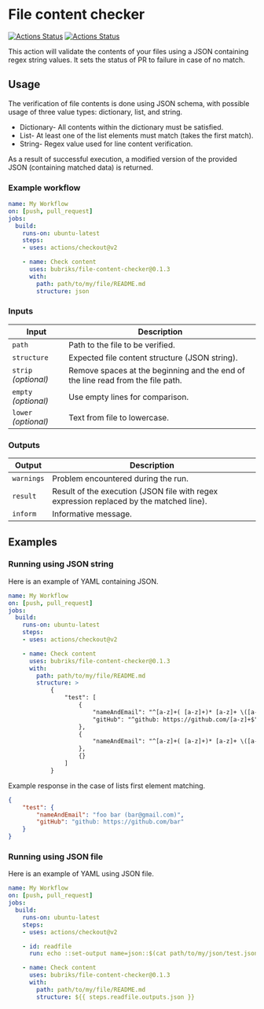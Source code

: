 # File content checker

[![Actions Status](https://github.com/bubriks/file-content-checker/workflows/Lint/badge.svg)](https://github.com/bubriks/file-content-checker/actions)
[![Actions Status](https://github.com/bubriks/file-content-checker/workflows/Integration%20Test/badge.svg)](https://github.com/bubriks/file-content-checker/actions)

This action will validate the contents of your files using a JSON containing regex string values. It sets the status of PR to failure in case of no match.

## Usage

The verification of file contents is done using JSON schema, with possible usage of three value types: dictionary, list, and string.

- Dictionary- All contents within the dictionary must be satisfied.
- List- At least one of the list elements must match (takes the first match).
- String- Regex value used for line content verification.

As a result of successful execution, a modified version of the provided JSON (containing matched data) is returned.

### Example workflow

```yaml
name: My Workflow
on: [push, pull_request]
jobs:
  build:
    runs-on: ubuntu-latest
    steps:
    - uses: actions/checkout@v2

    - name: Check content
      uses: bubriks/file-content-checker@0.1.3
      with:
        path: path/to/my/file/README.md
        structure: json
```

### Inputs

| Input                                             | Description                                        |
|------------------------------------------------------|-----------------------------------------------|
| `path`  | Path to the file to be verified.    |
| `structure` | Expected file content structure (JSON string).    |
| `strip` _(optional)_  | Remove spaces at the beginning and the end of the line read from the file path.    |
| `empty` _(optional)_  | Use empty lines for comparison.    |
| `lower` _(optional)_  | Text from file to lowercase.    |

### Outputs

| Output                                             | Description                                        |
|------------------------------------------------------|-----------------------------------------------|
| `warnings`  | Problem encountered during the run.    |
| `result`  | Result of the execution (JSON file with regex expression replaced by the matched line).    |
| `inform`  | Informative message.    |

## Examples

### Running using JSON string

Here is an example of YAML containing JSON.

```yaml
name: My Workflow
on: [push, pull_request]
jobs:
  build:
    runs-on: ubuntu-latest
    steps:
    - uses: actions/checkout@v2

    - name: Check content
      uses: bubriks/file-content-checker@0.1.3
      with:
        path: path/to/my/file/README.md
        structure: >
            {
                "test": [
                    {
                        "nameAndEmail": "^[a-z]+( [a-z]+)* [a-z]+ \([a-z]+@gmail.com\)$",
                        "gitHub": "^github: https://github.com/[a-z]+$"
                    },
                    {
                        "nameAndEmail": "^[a-z]+( [a-z]+)* [a-z]+ \([a-z]+@gmail.com\)$"
                    },
                    {}
                ]
            }
```

Example response in the case of lists first element matching.


```json
{
    "test": {
        "nameAndEmail": "foo bar (bar@gmail.com)", 
        "gitHub": "github: https://github.com/bar"
    }
}
```

### Running using JSON file

Here is an example of YAML using JSON file.

```yaml
name: My Workflow
on: [push, pull_request]
jobs:
  build:
    runs-on: ubuntu-latest
    steps:
    - uses: actions/checkout@v2

    - id: readfile
      run: echo ::set-output name=json::$(cat path/to/my/json/test.json)

    - name: Check content
      uses: bubriks/file-content-checker@0.1.3
      with:
        path: path/to/my/file/README.md
        structure: ${{ steps.readfile.outputs.json }}
```
